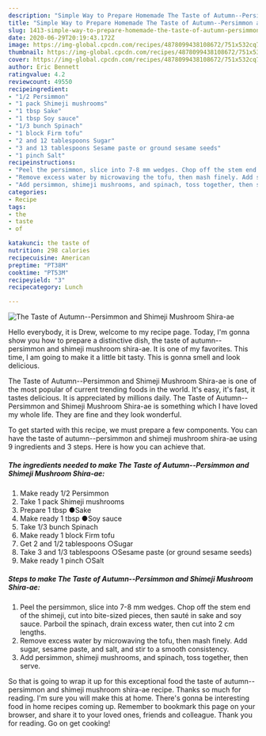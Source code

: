 ```yaml
---
description: "Simple Way to Prepare Homemade The Taste of Autumn--Persimmon and Shimeji Mushroom Shira-ae"
title: "Simple Way to Prepare Homemade The Taste of Autumn--Persimmon and Shimeji Mushroom Shira-ae"
slug: 1413-simple-way-to-prepare-homemade-the-taste-of-autumn-persimmon-and-shimeji-mushroom-shira-ae
date: 2020-06-29T20:19:43.172Z
image: https://img-global.cpcdn.com/recipes/4878099438108672/751x532cq70/the-taste-of-autumn-persimmon-and-shimeji-mushroom-shira-ae-recipe-main-photo.jpg
thumbnail: https://img-global.cpcdn.com/recipes/4878099438108672/751x532cq70/the-taste-of-autumn-persimmon-and-shimeji-mushroom-shira-ae-recipe-main-photo.jpg
cover: https://img-global.cpcdn.com/recipes/4878099438108672/751x532cq70/the-taste-of-autumn-persimmon-and-shimeji-mushroom-shira-ae-recipe-main-photo.jpg
author: Eric Bennett
ratingvalue: 4.2
reviewcount: 49550
recipeingredient:
- "1/2 Persimmon"
- "1 pack Shimeji mushrooms"
- "1 tbsp Sake"
- "1 tbsp Soy sauce"
- "1/3 bunch Spinach"
- "1 block Firm tofu"
- "2 and 12 tablespoons Sugar"
- "3 and 13 tablespoons Sesame paste or ground sesame seeds"
- "1 pinch Salt"
recipeinstructions:
- "Peel the persimmon, slice into 7-8 mm wedges. Chop off the stem end of the shimeji, cut into bite-sized pieces, then sauté in sake and soy sauce. Parboil the spinach, drain excess water, then cut into 2 cm lengths."
- "Remove excess water by microwaving the tofu, then mash finely. Add sugar, sesame paste, and salt, and stir to a smooth consistency."
- "Add persimmon, shimeji mushrooms, and spinach, toss together, then serve."
categories:
- Recipe
tags:
- the
- taste
- of

katakunci: the taste of 
nutrition: 298 calories
recipecuisine: American
preptime: "PT38M"
cooktime: "PT53M"
recipeyield: "3"
recipecategory: Lunch

---
```



![The Taste of Autumn--Persimmon and Shimeji Mushroom Shira-ae](https://img-global.cpcdn.com/recipes/4878099438108672/751x532cq70/the-taste-of-autumn-persimmon-and-shimeji-mushroom-shira-ae-recipe-main-photo.jpg)

Hello everybody, it is Drew, welcome to my recipe page. Today, I'm gonna show you how to prepare a distinctive dish, the taste of autumn--persimmon and shimeji mushroom shira-ae. It is one of my favorites. This time, I am going to make it a little bit tasty. This is gonna smell and look delicious.



The Taste of Autumn--Persimmon and Shimeji Mushroom Shira-ae is one of the most popular of current trending foods in the world. It's easy, it's fast, it tastes delicious. It is appreciated by millions daily. The Taste of Autumn--Persimmon and Shimeji Mushroom Shira-ae is something which I have loved my whole life. They are fine and they look wonderful.


To get started with this recipe, we must prepare a few components. You can have the taste of autumn--persimmon and shimeji mushroom shira-ae using 9 ingredients and 3 steps. Here is how you can achieve that.

<!--inarticleads1-->

##### The ingredients needed to make The Taste of Autumn--Persimmon and Shimeji Mushroom Shira-ae:

1. Make ready 1/2 Persimmon
1. Take 1 pack Shimeji mushrooms
1. Prepare 1 tbsp ●Sake
1. Make ready 1 tbsp ●Soy sauce
1. Take 1/3 bunch Spinach
1. Make ready 1 block Firm tofu
1. Get 2 and 1/2 tablespoons ○Sugar
1. Take 3 and 1/3 tablespoons ○Sesame paste (or ground sesame seeds)
1. Make ready 1 pinch ○Salt




<!--inarticleads2-->

##### Steps to make The Taste of Autumn--Persimmon and Shimeji Mushroom Shira-ae:

1. Peel the persimmon, slice into 7-8 mm wedges. Chop off the stem end of the shimeji, cut into bite-sized pieces, then sauté in sake and soy sauce. Parboil the spinach, drain excess water, then cut into 2 cm lengths.
1. Remove excess water by microwaving the tofu, then mash finely. Add sugar, sesame paste, and salt, and stir to a smooth consistency.
1. Add persimmon, shimeji mushrooms, and spinach, toss together, then serve.




So that is going to wrap it up for this exceptional food the taste of autumn--persimmon and shimeji mushroom shira-ae recipe. Thanks so much for reading. I'm sure you will make this at home. There's gonna be interesting food in home recipes coming up. Remember to bookmark this page on your browser, and share it to your loved ones, friends and colleague. Thank you for reading. Go on get cooking!
